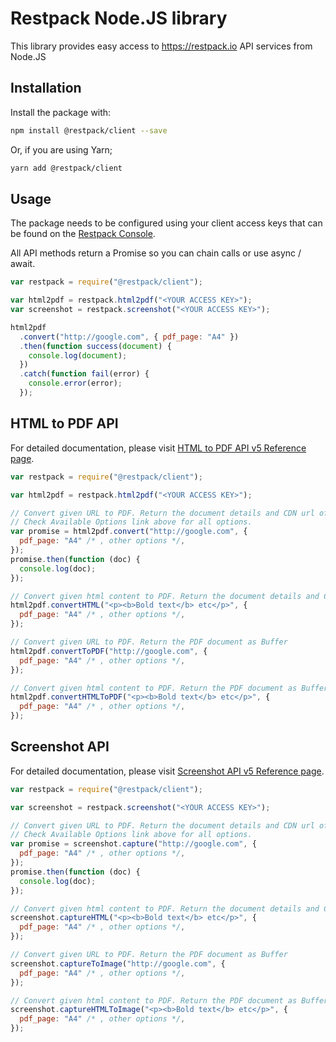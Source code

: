 # Restpack Node.JS library

This library provides easy access to https://restpack.io API services from Node.JS

## Installation

Install the package with:

```sh
npm install @restpack/client --save
```

Or, if you are using Yarn;

```sh
yarn add @restpack/client
```

## Usage

The package needs to be configured using your client access keys that can be found on the [Restpack Console](https://restpack.io/console/).

All API methods return a Promise so you can chain calls or use async / await.

```js
var restpack = require("@restpack/client");

var html2pdf = restpack.html2pdf("<YOUR ACCESS KEY>");
var screenshot = restpack.screenshot("<YOUR ACCESS KEY>");

html2pdf
  .convert("http://google.com", { pdf_page: "A4" })
  .then(function success(document) {
    console.log(document);
  })
  .catch(function fail(error) {
    console.error(error);
  });
```

## HTML to PDF API

For detailed documentation, please visit [HTML to PDF API v5 Reference page](https://restpack.io/html2pdf/docs).

```js
var restpack = require("@restpack/client");

var html2pdf = restpack.html2pdf("<YOUR ACCESS KEY>");

// Convert given URL to PDF. Return the document details and CDN url of PDF
// Check Available Options link above for all options.
var promise = html2pdf.convert("http://google.com", {
  pdf_page: "A4" /* , other options */,
});
promise.then(function (doc) {
  console.log(doc);
});

// Convert given html content to PDF. Return the document details and CDN url of PDF
html2pdf.convertHTML("<p><b>Bold text</b> etc</p>", {
  pdf_page: "A4" /* , other options */,
});

// Convert given URL to PDF. Return the PDF document as Buffer
html2pdf.convertToPDF("http://google.com", {
  pdf_page: "A4" /* , other options */,
});

// Convert given html content to PDF. Return the PDF document as Buffer
html2pdf.convertHTMLToPDF("<p><b>Bold text</b> etc</p>", {
  pdf_page: "A4" /* , other options */,
});
```

## Screenshot API

For detailed documentation, please visit [Screenshot API v5 Reference page](https://restpack.io/screenshot/docs).

```js
var restpack = require("@restpack/client");

var screenshot = restpack.screenshot("<YOUR ACCESS KEY>");

// Convert given URL to PDF. Return the document details and CDN url of PDF
// Check Available Options link above for all options.
var promise = screenshot.capture("http://google.com", {
  pdf_page: "A4" /* , other options */,
});
promise.then(function (doc) {
  console.log(doc);
});

// Convert given html content to PDF. Return the document details and CDN url of PDF
screenshot.captureHTML("<p><b>Bold text</b> etc</p>", {
  pdf_page: "A4" /* , other options */,
});

// Convert given URL to PDF. Return the PDF document as Buffer
screenshot.captureToImage("http://google.com", {
  pdf_page: "A4" /* , other options */,
});

// Convert given html content to PDF. Return the PDF document as Buffer
screenshot.captureHTMLToImage("<p><b>Bold text</b> etc</p>", {
  pdf_page: "A4" /* , other options */,
});
```
